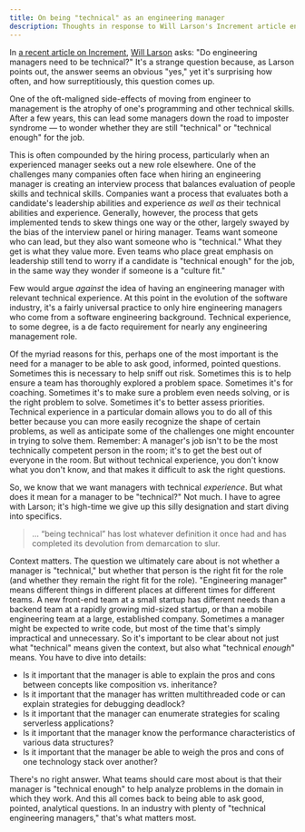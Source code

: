 ```yaml
---
title: On being "technical" as an engineering manager
description: Thoughts in response to Will Larson's Increment article entitled "Do engineering managers need to be technical?"
---
```


In [a recent article on Increment](https://increment.com/teams/do-engineering-managers-need-to-be-technical/), [Will Larson](https://lethain.com) asks: "Do engineering managers need to be technical?" It's a strange question because, as Larson points out, the answer seems an obvious "yes," yet it's surprising how often, and how surreptitiously, this question comes up.

One of the oft-maligned side-effects of moving from engineer to management is the atrophy of one's programming and other technical skills. After a few years, this can lead some managers down the road to imposter syndrome — to wonder whether they are still "technical" or "technical enough" for the job.

This is often compounded by the hiring process, particularly when an experienced manager seeks out a new role elsewhere. One of the challenges many companies often face when hiring an engineering manager is creating an interview process that balances evaluation of people skills and technical skills. Companies want a process that evaluates both a candidate's leadership abilities and experience _as well as_ their technical abilities and experience. Generally, however, the process that gets implemented tends to skew things one way or the other, largely swayed by the bias of the interview panel or hiring manager. Teams want someone who can lead, but they also want someone who is "technical." What they get is what they value more. Even teams who place great emphasis on leadership still tend to worry if a candidate is "technical enough" for the job, in the same way they wonder if someone is a "culture fit."

Few would argue _against_ the idea of having an engineering manager with relevant technical experience. At this point in the evolution of the software industry, it's a fairly universal practice to only hire engineering managers who come from a software engineering background. Technical experience, to some degree, is a de facto requirement for nearly any engineering management role. 

Of the myriad reasons for this, perhaps one of the most important is the need for a manager to be able to ask good, informed, pointed questions. Sometimes this is necessary to help sniff out risk. Sometimes this is to help ensure a team has thoroughly explored a problem space. Sometimes it's for coaching. Sometimes it's to make sure a problem even needs solving, or is the right problem to solve. Sometimes it's to better assess priorities. Technical experience in a particular domain allows you to do all of this better because you can more easily recognize the shape of certain problems, as well as anticipate some of the challenges one might encounter in trying to solve them. Remember: A manager's job isn't to be the most technically competent person in the room; it's to get the best out of everyone in the room. But without technical experience, you don't know what you don't know, and that makes it difficult to ask the right questions.

So, we know that we want managers with technical _experience_. But what does it mean for a manager to be "technical?" Not much. I have to agree with Larson; it's high-time we give up this silly designation and start diving into specifics.

> ... “being technical” has lost whatever definition it once had and has completed its devolution from demarcation to slur.

Context matters. The question we ultimately care about is not whether a manager is "technical," but whether that person is the right fit for the role (and whether they remain the right fit for the role). "Engineering manager" means different things in different places at different times for different teams. A new front-end team at a small startup has different needs than a backend team at a rapidly growing mid-sized startup, or than a mobile engineering team at a large, established company. Sometimes a manager might be expected to write code, but most of the time that's simply impractical and unnecessary. So it's important to be clear about not just what "technical" means given the context, but also what "technical _enough_" means. You have to dive into details:

* Is it important that the manager is able to explain the pros and cons between concepts like composition vs. inheritance?
* Is it important that the manager has written multithreaded code or can explain strategies for debugging deadlock?
* Is it important that the manager can enumerate strategies for scaling serverless applications?
* Is it important that the manager know the performance characteristics of various data structures?
* Is it important that the manager be able to weigh the pros and cons of one technology stack over another?

There's no right answer. What teams should care most about is that their manager is "technical enough" to help analyze problems in the domain in which they work. And this all comes back to being able to ask good, pointed, analytical questions. In an industry with plenty of "technical engineering managers," that's what matters most.